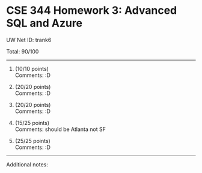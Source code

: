 # CSE 344 Homework 3: Advanced SQL and Azure

UW Net ID: trank6

Total: 90/100

---

1. (10/10 points)  
   Comments: :D  


2. (20/20 points)  
   Comments: :D


3. (20/20 points)  
   Comments: :D


4. (15/25 points)  
   Comments: should be Atlanta not SF


5. (25/25 points)  
   Comments: :D

---

Additional notes: 
